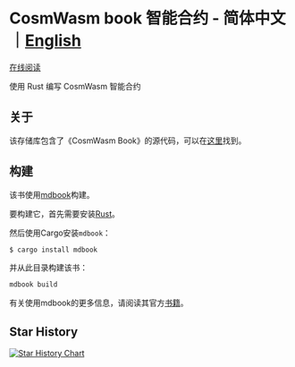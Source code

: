 # CosmWasm book 智能合约 - 简体中文｜[English](https://github.com/CosmWasm/cosmwasm)

[在线阅读](https://blackbyte-area.github.io/CosmWasm-book-cn/book/)

使用 Rust 编写 CosmWasm 智能合约

## 关于

该存储库包含了《CosmWasm Book》的源代码，可以在[这里](https://cosmwasm.github.io/book/)找到。

## 构建

该书使用[mdbook](https://github.com/rust-lang/mdBook)构建。

要构建它，首先需要安装[Rust](https://www.rust-lang.org/tools/install)。

然后使用Cargo安装`mdbook`：

```bash
$ cargo install mdbook
```

并从此目录构建该书：

```bash
mdbook build
```

有关使用mdbook的更多信息，请阅读其官方[书籍](https://rust-lang.github.io/mdBook/index.html)。

## Star History

[![Star History Chart](https://api.star-history.com/svg?repos=blackbyte-area/CosmWasm-book-cn&type=Date)](https://star-history.com/#blackbyte-area/CosmWasm-book-cn&Date)